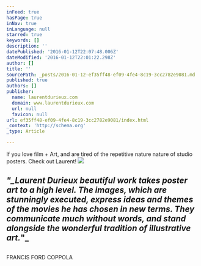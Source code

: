 ```yaml
---
inFeed: true
hasPage: true
inNav: true
inLanguage: null
starred: true
keywords: []
description: ''
datePublished: '2016-01-12T22:07:48.006Z'
dateModified: '2016-01-12T22:01:22.298Z'
author: []
title: ''
sourcePath: _posts/2016-01-12-ef35ff48-ef09-4fe4-8c19-3cc2782e9081.md
published: true
authors: []
publisher:
  name: laurentdurieux.com
  domain: www.laurentdurieux.com
  url: null
  favicon: null
url: ef35ff48-ef09-4fe4-8c19-3cc2782e9081/index.html
_context: 'http://schema.org'
_type: Article

---
```

If you love film + Art, and are tired of the repetitive nature nature of studio posters. Check out Laurent!
![](https://the-grid-user-content.s3-us-west-2.amazonaws.com/76af59a8-bb0a-43be-b17e-e078d51a21b9.jpg)

## _"__Laurent Durieux beautiful work takes poster art to a high level. The images, which are stunningly executed, express ideas and themes of the movies he has chosen in new terms. They communicate much without words, and stand alongside the wonderful tradition of illustrative art_._"_

## 

FRANCIS FORD COPPOLA